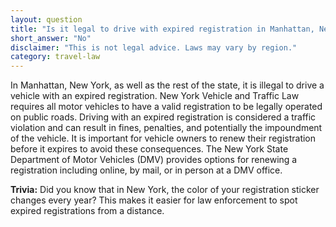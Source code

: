 ```yaml
---
layout: question
title: "Is it legal to drive with expired registration in Manhattan, New York?"
short_answer: "No"
disclaimer: "This is not legal advice. Laws may vary by region."
category: travel-law
---
```

In Manhattan, New York, as well as the rest of the state, it is illegal to drive a vehicle with an expired registration. New York Vehicle and Traffic Law requires all motor vehicles to have a valid registration to be legally operated on public roads. Driving with an expired registration is considered a traffic violation and can result in fines, penalties, and potentially the impoundment of the vehicle. It is important for vehicle owners to renew their registration before it expires to avoid these consequences. The New York State Department of Motor Vehicles (DMV) provides options for renewing a registration including online, by mail, or in person at a DMV office.

**Trivia:** Did you know that in New York, the color of your registration sticker changes every year? This makes it easier for law enforcement to spot expired registrations from a distance.
